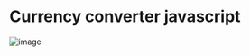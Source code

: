 # Currency converter javascript

![image](https://user-images.githubusercontent.com/77583339/212474352-39bef028-bc49-44d0-b278-7e99417ef94e.png)
